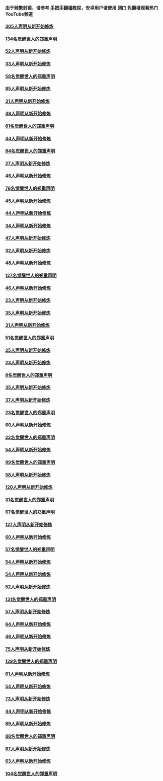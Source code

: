 #### 由于频繁封锁，请参考 [手把手翻墙教程](https://github.com/gfw-breaker/guides/wiki/)，安卓用户请使用 [网门](https://github.com/gfw-breaker/nogfw/blob/master/dl.md?t=03171900) 免翻墙观看热门YouTube频道 

#### [305人声明从新开始修炼](../pages/91/422153.md?t=03171900) 

#### [134名觉醒世人的郑重声明](../pages/91/422152.md?t=03171900) 

#### [52人声明从新开始修炼](../pages/91/421846.md?t=03171900) 

#### [33人声明从新开始修炼](../pages/91/421804.md?t=03171900) 

#### [58名觉醒世人的郑重声明](../pages/91/421845.md?t=03171900) 

#### [85人声明从新开始修炼](../pages/91/421769.md?t=03171900) 

#### [31人声明从新开始修炼](../pages/91/421763.md?t=03171900) 

#### [48人声明从新开始修炼](../pages/91/421605.md?t=03171900) 

#### [81名觉醒世人的郑重声明](../pages/91/421656.md?t=03171900) 

#### [44人声明从新开始修炼](../pages/91/421544.md?t=03171900) 

#### [84名觉醒世人的郑重声明](../pages/91/421543.md?t=03171900) 

#### [27人声明从新开始修炼](../pages/91/421465.md?t=03171900) 

#### [46人声明从新开始修炼](../pages/91/421454.md?t=03171900) 

#### [76名觉醒世人的郑重声明](../pages/91/421453.md?t=03171900) 

#### [45人声明从新开始修炼](../pages/91/421452.md?t=03171900) 

#### [44人声明从新开始修炼](../pages/91/421422.md?t=03171900) 

#### [34人声明从新开始修炼](../pages/91/421322.md?t=03171900) 

#### [47人声明从新开始修炼](../pages/91/421264.md?t=03171900) 

#### [32人声明从新开始修炼](../pages/91/421225.md?t=03171900) 

#### [48人声明从新开始修炼](../pages/91/421202.md?t=03171900) 

#### [127名觉醒世人的郑重声明](../pages/91/421224.md?t=03171900) 

#### [46人声明从新开始修炼](../pages/91/421203.md?t=03171900) 

#### [23人声明从新开始修炼](../pages/91/421138.md?t=03171900) 

#### [35人声明从新开始修炼](../pages/91/421122.md?t=03171900) 

#### [31人声明从新开始修炼](../pages/91/421081.md?t=03171900) 

#### [51名觉醒世人的郑重声明](../pages/91/421080.md?t=03171900) 

#### [25人声明从新开始修炼](../pages/91/421020.md?t=03171900) 

#### [23人声明从新开始修炼](../pages/91/420884.md?t=03171900) 

#### [8名觉醒世人的郑重声明](../pages/91/420883.md?t=03171900) 

#### [35人声明从新开始修炼](../pages/91/420809.md?t=03171900) 

#### [37人声明从新开始修炼](../pages/91/420766.md?t=03171900) 

#### [23名觉醒世人的郑重声明](../pages/91/420765.md?t=03171900) 

#### [60人声明从新开始修炼](../pages/91/420727.md?t=03171900) 

#### [22名觉醒世人的郑重声明](../pages/91/420726.md?t=03171900) 

#### [54人声明从新开始修炼](../pages/91/420529.md?t=03171900) 

#### [99名觉醒世人的郑重声明](../pages/91/420528.md?t=03171900) 

#### [58人声明从新开始修炼](../pages/91/420198.md?t=03171900) 

#### [120人声明从新开始修炼](../pages/91/420141.md?t=03171900) 

#### [31名觉醒世人的郑重声明](../pages/91/420197.md?t=03171900) 

#### [67名觉醒世人的郑重声明](../pages/91/420140.md?t=03171900) 

#### [127人声明从新开始修炼](../pages/91/420082.md?t=03171900) 

#### [60人声明从新开始修炼](../pages/91/420081.md?t=03171900) 

#### [57名觉醒世人的郑重声明](../pages/91/420080.md?t=03171900) 

#### [54人声明从新开始修炼](../pages/91/419533.md?t=03171900) 

#### [54人声明从新开始修炼](../pages/91/419532.md?t=03171900) 

#### [52人声明从新开始修炼](../pages/91/419531.md?t=03171900) 

#### [131名觉醒世人的郑重声明](../pages/91/419530.md?t=03171900) 

#### [57人声明从新开始修炼](../pages/91/419430.md?t=03171900) 

#### [64人声明从新开始修炼](../pages/91/419429.md?t=03171900) 

#### [46人声明从新开始修炼](../pages/91/419428.md?t=03171900) 

#### [75人声明从新开始修炼](../pages/91/419427.md?t=03171900) 

#### [129名觉醒世人的郑重声明](../pages/91/419426.md?t=03171900) 

#### [61人声明从新开始修炼](../pages/91/419198.md?t=03171900) 

#### [54人声明从新开始修炼](../pages/91/419197.md?t=03171900) 

#### [73人声明从新开始修炼](../pages/91/419196.md?t=03171900) 

#### [44人声明从新开始修炼](../pages/91/419075.md?t=03171900) 

#### [89人声明从新开始修炼](../pages/91/419074.md?t=03171900) 

#### [88名觉醒世人的郑重声明](../pages/91/419195.md?t=03171900) 

#### [67人声明从新开始修炼](../pages/91/419073.md?t=03171900) 

#### [63人声明从新开始修炼](../pages/91/419072.md?t=03171900) 

#### [104名觉醒世人的郑重声明](../pages/91/419071.md?t=03171900) 

